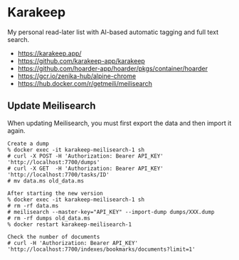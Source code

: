 # Karakeep

My personal read-later list with AI-based automatic tagging and full text search.

- https://karakeep.app/
- https://github.com/karakeep-app/karakeep
- https://github.com/hoarder-app/hoarder/pkgs/container/hoarder
- https://gcr.io/zenika-hub/alpine-chrome
- https://hub.docker.com/r/getmeili/meilisearch

## Update Meilisearch

When updating Meilisearch, you must first export the data and then import it again.

```
Create a dump
% docker exec -it karakeep-meilisearch-1 sh
# curl -X POST -H 'Authorization: Bearer API_KEY' 'http://localhost:7700/dumps'
# curl -X GET  -H 'Authorization: Bearer API_KEY' 'http://localhost:7700/tasks/ID'
# mv data.ms old_data.ms
```

```
After starting the new version
% docker exec -it karakeep-meilisearch-1 sh
# rm -rf data.ms
# meilisearch --master-key="API_KEY" --import-dump dumps/XXX.dump 
# rm -rf dumps old_data.ms
% docker restart karakeep-meilisearch-1
```

```
Check the number of documents
# curl -H 'Authorization: Bearer API_KEY' 'http://localhost:7700/indexes/bookmarks/documents?limit=1'
```
